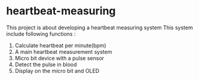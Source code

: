 # heartbeat-measuring

This project is about developing a heartbeat measuring system
This system include following functions :

1. Calculate heartbeat per minute(bpm)
2. A main heartbeat measurement system
3. Micro bit device with a pulse sensor
4. Detect the pulse in blood 
5. Display on the micro bit and OLED
